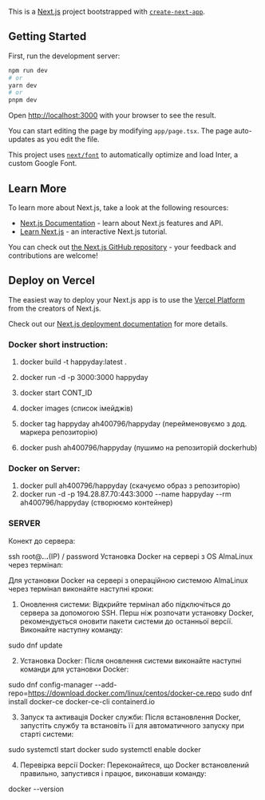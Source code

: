 This is a [Next.js](https://nextjs.org/) project bootstrapped with [`create-next-app`](https://github.com/vercel/next.js/tree/canary/packages/create-next-app).

## Getting Started

First, run the development server:

```bash
npm run dev
# or
yarn dev
# or
pnpm dev
```

Open [http://localhost:3000](http://localhost:3000) with your browser to see the result.

You can start editing the page by modifying `app/page.tsx`. The page auto-updates as you edit the file.

This project uses [`next/font`](https://nextjs.org/docs/basic-features/font-optimization) to automatically optimize and load Inter, a custom Google Font.

## Learn More

To learn more about Next.js, take a look at the following resources:

- [Next.js Documentation](https://nextjs.org/docs) - learn about Next.js features and API.
- [Learn Next.js](https://nextjs.org/learn) - an interactive Next.js tutorial.

You can check out [the Next.js GitHub repository](https://github.com/vercel/next.js/) - your feedback and contributions are welcome!

## Deploy on Vercel

The easiest way to deploy your Next.js app is to use the [Vercel Platform](https://vercel.com/new?utm_medium=default-template&filter=next.js&utm_source=create-next-app&utm_campaign=create-next-app-readme) from the creators of Next.js.

Check out our [Next.js deployment documentation](https://nextjs.org/docs/deployment) for more details.

### Docker short instruction:

1. docker build -t happyday:latest .
2. docker run -d -p 3000:3000 happyday
3. docker start CONT_ID
4. docker images (список імейджів)

5. docker tag happyday ah400796/happyday (перейменовуємо з дод. маркера репозиторію)
6. docker push ah400796/happyday (пушимо на репозиторій dockerhub)

### Docker on Server:

1. docker pull ah400796/happyday (скачуємо образ з репозиторію)
2. docker run -d -p
   194.28.87.70:443:3000 --name happyday --rm ah400796/happyday (створюємо контейнер)

### SERVER

Конект до сервера:

ssh root@**.**.**.**(IP) / password
Установка Docker на сервері з OS AlmaLinux через термінал:

Для установки Docker на сервері з операційною системою AlmaLinux через термінал виконайте наступні кроки:

1. Оновлення системи:
   Відкрийте термінал або підключіться до сервера за допомогою SSH. Перш ніж розпочати установку Docker, рекомендується оновити пакети системи до останньої версії. Виконайте наступну команду:

sudo dnf update

2. Установка Docker:
   Після оновлення системи виконайте наступні команди для установки Docker:

sudo dnf config-manager --add-repo=https://download.docker.com/linux/centos/docker-ce.repo
sudo dnf install docker-ce docker-ce-cli containerd.io

3. Запуск та активація Docker служби:
   Після встановлення Docker, запустіть службу та встановіть її для автоматичного запуску при старті системи:

sudo systemctl start docker
sudo systemctl enable docker

4. Перевірка версії Docker:
   Переконайтеся, що Docker встановлений правильно, запустився і працює, виконавши команду:

docker --version
